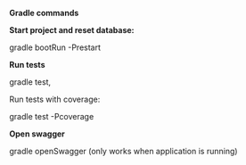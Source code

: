 **Gradle commands**

**Start project and reset database:**

gradle bootRun -Prestart

**Run tests**

gradle test,

Run tests with coverage:

gradle test -Pcoverage

**Open swagger**

gradle openSwagger (only works when application is running)